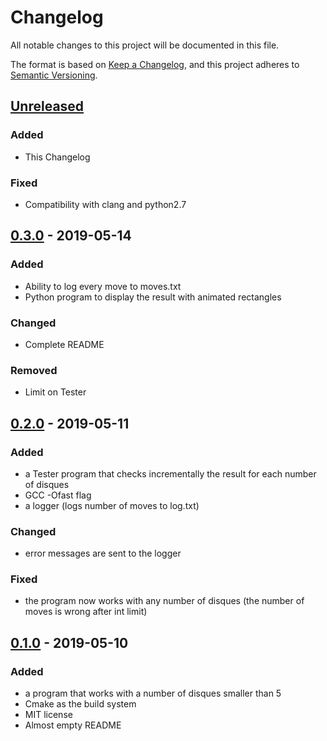 # Changelog
All notable changes to this project will be documented in this file.

The format is based on [Keep a Changelog](https://keepachangelog.com/en/1.0.0/),
and this project adheres to [Semantic Versioning](https://semver.org/spec/v2.0.0.html).

## [Unreleased]
### Added
- This Changelog

### Fixed
- Compatibility with clang and python2.7

## [0.3.0] - 2019-05-14
### Added
- Ability to log every move to moves.txt
- Python program to display the result with animated rectangles

### Changed
- Complete README

### Removed
- Limit on Tester

## [0.2.0] - 2019-05-11
### Added
- a Tester program that checks incrementally the result for each number of
disques
- GCC -Ofast flag
- a logger (logs number of moves to log.txt)

### Changed
- error messages are sent to the logger

### Fixed
- the program now works with any number of disques (the number of moves is wrong
  after int limit)

## [0.1.0] - 2019-05-10
### Added
- a program that works with a number of disques smaller than 5
- Cmake as the build system
- MIT license
- Almost empty README

[Unreleased]: https://github.com/RomainL972/dmmaths/compare/v0.3.0...HEAD
[0.3.0]: https://github.com/RomainL972/dmmaths/compare/v0.2.0...v0.3.0
[0.2.0]: https://github.com/RomainL972/dmmaths/compare/v0.1.0...v0.2.0
[0.1.0]: https://github.com/RomainL972/dmmaths/releases/tag/v0.1.0